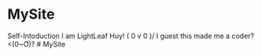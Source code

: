 # MySite
Self-Intoduction
    I am LightLeaf Huy! \( 0 v 0 )/
    I guest this made me a coder? <(0~Ơ)?
    # MySite
